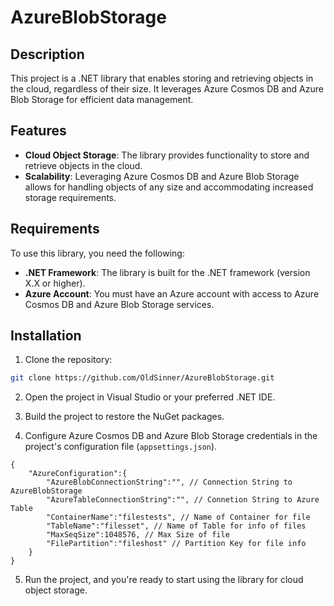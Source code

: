 # AzureBlobStorage

## Description

This project is a .NET library that enables storing and retrieving objects in the cloud, regardless of their size. It leverages Azure Cosmos DB and Azure Blob Storage for efficient data management.

## Features

- **Cloud Object Storage**: The library provides functionality to store and retrieve objects in the cloud.
- **Scalability**: Leveraging Azure Cosmos DB and Azure Blob Storage allows for handling objects of any size and accommodating increased storage requirements.

## Requirements
To use this library, you need the following:

- **.NET Framework**: The library is built for the .NET framework (version X.X or higher).
- **Azure Account**: You must have an Azure account with access to Azure Cosmos DB and Azure Blob Storage services.

## Installation

1. Clone the repository:

```bash
git clone https://github.com/OldSinner/AzureBlobStorage.git
```

2. Open the project in Visual Studio or your preferred .NET IDE.

3. Build the project to restore the NuGet packages.

4. Configure Azure Cosmos DB and Azure Blob Storage credentials in the project's configuration file (`appsettings.json`).

```jsonc
{
    "AzureConfiguration":{
        "AzureBlobConnectionString":"", // Connection String to AzureBlobStorage
        "AzureTableConnectionString":"", // Connetion String to Azure Table
        "ContainerName":"filestests", // Name of Container for file
        "TableName":"filesset", // Name of Table for info of files
        "MaxSeqSize":1048576, // Max Size of file
        "FilePartition":"fileshost" // Partition Key for file info
    }
}
```

5. Run the project, and you're ready to start using the library for cloud object storage.

